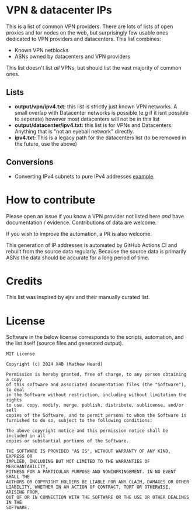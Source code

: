 # VPN & datacenter IPs
This is a list of common VPN providers. There are lots of lists of open proxies and tor nodes on the web, but surprisingly few usable ones dedicated to VPN providers and datacenters. This list combines:

  - Known VPN netblocks
  - ASNs owned by datacenters and VPN providers

This list doesn't list _all_ VPNs, but should list the vast majority of common ones. 

## Lists

- **output/vpn/ipv4.txt:** this list is strictly just known VPN networks. A small overlap with Datacenter networks is possible (e.g if it isnt possible to seperate) however most datacenters will not be in this list
- **output/datacenter/ipv4.txt:** this list is for VPNs and Datacenters. Anything that is "not an eyeball network" directly.
- **ipv4.txt:** This is a legacy path for the datacenters list (to be removed in the future, use the above)

## Conversions

- Converting IPv4 subnets to pure IPv4 addresses [example](https://github.com/sysvar/lists_vpn/blob/main/helpers/subnet-to-ip-expansion.sh).

# How to contribute

Please open an issue if you know a VPN provider not listed here _and_ have documentation / evidence. Contributions of data are welcome.

If you wish to improve the automation, a PR is also welcome.

This generation of IP addresses is automated by GitHub Actions CI and rebuilt from the source data regularly. Because the source data is primarily ASNs the data should be accurate for a long period of time.

# Credits

This list was inspired by ejrv and their manually curated list. 

# License

Software in the below license corresponds to the scripts, automation, and the list itself (source files and generated output).

```
MIT License

Copyright (c) 2024 X4B (Mathew Heard)

Permission is hereby granted, free of charge, to any person obtaining a copy
of this software and associated documentation files (the "Software"), to deal
in the Software without restriction, including without limitation the rights
to use, copy, modify, merge, publish, distribute, sublicense, and/or sell
copies of the Software, and to permit persons to whom the Software is
furnished to do so, subject to the following conditions:

The above copyright notice and this permission notice shall be included in all
copies or substantial portions of the Software.

THE SOFTWARE IS PROVIDED "AS IS", WITHOUT WARRANTY OF ANY KIND, EXPRESS OR
IMPLIED, INCLUDING BUT NOT LIMITED TO THE WARRANTIES OF MERCHANTABILITY,
FITNESS FOR A PARTICULAR PURPOSE AND NONINFRINGEMENT. IN NO EVENT SHALL THE
AUTHORS OR COPYRIGHT HOLDERS BE LIABLE FOR ANY CLAIM, DAMAGES OR OTHER
LIABILITY, WHETHER IN AN ACTION OF CONTRACT, TORT OR OTHERWISE, ARISING FROM,
OUT OF OR IN CONNECTION WITH THE SOFTWARE OR THE USE OR OTHER DEALINGS IN THE
SOFTWARE.
```